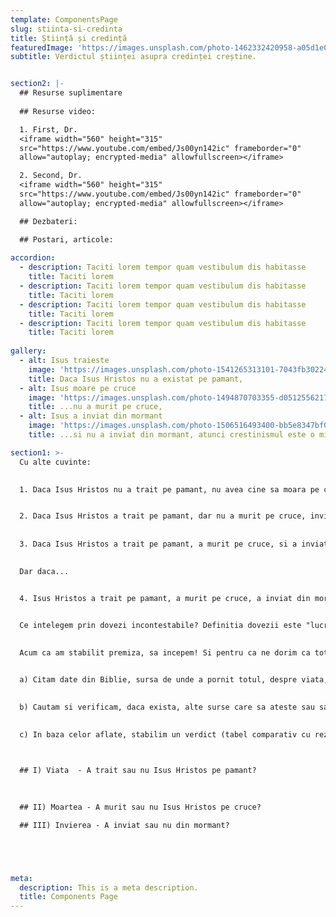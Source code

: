 ```yaml
---
template: ComponentsPage
slug: stiinta-si-credinta
title: Știință și credință
featuredImage: 'https://images.unsplash.com/photo-1462332420958-a05d1e002413?ixlib=rb-1.2.1&ixid=eyJhcHBfaWQiOjEyMDd9&auto=format&fit=crop&w=1940&q=80'
subtitle: Verdictul științei asupra credinței creștine.


section2: |-
  ## Resurse suplimentare
  
  ## Resurse video:

  1. First, Dr.
  <iframe width="560" height="315"
  src="https://www.youtube.com/embed/Js00yn142ic" frameborder="0"
  allow="autoplay; encrypted-media" allowfullscreen></iframe>

  2. Second, Dr. 
  <iframe width="560" height="315"
  src="https://www.youtube.com/embed/Js00yn142ic" frameborder="0"
  allow="autoplay; encrypted-media" allowfullscreen></iframe>

  ## Dezbateri:

  ## Postari, articole:
  
accordion:
  - description: Taciti lorem tempor quam vestibulum dis habitasse
    title: Taciti lorem
  - description: Taciti lorem tempor quam vestibulum dis habitasse
    title: Taciti lorem
  - description: Taciti lorem tempor quam vestibulum dis habitasse
    title: Taciti lorem
  - description: Taciti lorem tempor quam vestibulum dis habitasse
    title: Taciti lorem
    
gallery:
  - alt: Isus traieste
    image: 'https://images.unsplash.com/photo-1541265313101-7043fb302244?ixlib=rb-1.2.1&ixid=eyJhcHBfaWQiOjEyMDd9&auto=format&fit=crop&w=1350&q=80'
    title: Daca Isus Hristos nu a existat pe pamant,
  - alt: Isus moare pe cruce
    image: 'https://images.unsplash.com/photo-1494870703355-d05125562171?ixlib=rb-1.2.1&ixid=eyJhcHBfaWQiOjEyMDd9&auto=format&fit=crop&w=1350&q=80'
    title: ...nu a murit pe cruce,
  - alt: Isus a inviat din mormant
    image: 'https://images.unsplash.com/photo-1506516493400-bb5e8347bf0e?ixlib=rb-1.2.1&ixid=eyJhcHBfaWQiOjEyMDd9&auto=format&fit=crop&w=1355&q=80'
    title: ...si nu a inviat din mormant, atunci crestinismul este o minciuna.

section1: >-
  Cu alte cuvinte:
  

  1. Daca Isus Hristos nu a trait pe pamant, nu avea cine sa moara pe cruce si nici sa invieze din mormant.


  2. Daca Isus Hristos a trait pe pamant, dar nu a murit pe cruce, invierea nu este posibila.
  
  
  3. Daca Isus Hristos a trait pe pamant, a murit pe cruce, si a inviat din mormant dar nu se poate verifica acest lucru, asta e doar o credinta oarba.
  

  Dar daca...


  4. Isus Hristos a trait pe pamant, a murit pe cruce, a inviat din mormant si exista dovezi incontestabile care atesta toate cele trei evenimente ca fiind adevarate, asta inseamna ca Dumnezeu exista si Biblia spune adevarul. 


  Ce intelegem prin dovezi incontestabile? Definitia dovezii este "lucru care demonstreaza ceva, proba"(citare). Ca sa fie o proba incontestabila trebuie sa se incadreze in ramura stiintei. Definitia stiintei este "cunoastere obtinuta in urma cercetarii, observarii si probarii." [1](https://www.dictionary.com/browse/science). Daca dovada exista, o putem observa, vedea. Observand-o, o putem cerceta. In urma cercetarii, ii putem proba autenticitatea. Asadar, vom lua in calcul, daca ele exista, doar acele probe sau dovezi care pot fi incadrate in criteriile mai sus mentionate. Suntem de acord pana aici? Bun. 
  
  
  Acum ca am stabilit premiza, sa incepem! Si pentru ca ne dorim ca totul sa fie cat mai organizat, vom structura fiecare subcapitol astfel:


  a) Citam date din Biblie, sursa de unde a pornit totul, despre viata, moartea si invierea lui Isus Hristos.

  
  b) Cautam si verificam, daca exista, alte surse care sa ateste sau sa conteste cele scrise in Biblie.
  
  
  c) In baza celor aflate, stabilim un verdict (tabel comparativ cu rezultate) .



  ## I) Viata  - A trait sau nu Isus Hristos pe pamant?

 
  
  ## II) Moartea - A murit sau nu Isus Hristos pe cruce?

  ## III) Invierea - A inviat sau nu din mormant?





meta:
  description: This is a meta description.
  title: Components Page
---
```

